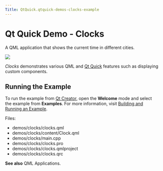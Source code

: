 ```yaml
---
Title: QtQuick.qtquick-demos-clocks-example
---
```

        
Qt Quick Demo - Clocks
======================

<span class="subtitle"></span>
<span id="details"></span>
A QML application that shows the current time in different cities.

![](https://developer.ubuntu.com/static/devportal_uploaded/a5926ad1-aee2-4503-879d-ba03b1de8568-api/apps/qml/sdk-14.10/qtquick-demos-clocks-example/images/qtquick-demo-clocks-small.png)

*Clocks* demonstrates various QML and [Qt Quick](../QtQuick.qtquick-index.md) features such as displaying custom components.

<span id="running-the-example"></span>
Running the Example
-------------------

To run the example from [Qt Creator](../../../../scopes/cpp/sdk-14.10/U1db.Index.md), open the **Welcome** mode and select the example from **Examples**. For more information, visit [Building and Running an Example](http://qt-project.org/doc/qtcreator/creator-build-example-application.html).

Files:

-   demos/clocks/clocks.qml
-   demos/clocks/content/Clock.qml
-   demos/clocks/main.cpp
-   demos/clocks/clocks.pro
-   demos/clocks/clocks.qmlproject
-   demos/clocks/clocks.qrc

**See also** QML Applications.

